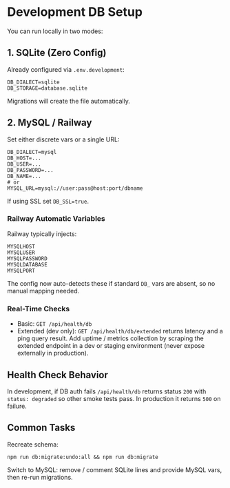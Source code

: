 # Development DB Setup

You can run locally in two modes:

## 1. SQLite (Zero Config)
Already configured via `.env.development`:
```
DB_DIALECT=sqlite
DB_STORAGE=database.sqlite
```
Migrations will create the file automatically.

## 2. MySQL / Railway
Set either discrete vars or a single URL:
```
DB_DIALECT=mysql
DB_HOST=...
DB_USER=...
DB_PASSWORD=...
DB_NAME=...
# or
MYSQL_URL=mysql://user:pass@host:port/dbname
```
If using SSL set `DB_SSL=true`.

### Railway Automatic Variables
Railway typically injects:
```
MYSQLHOST
MYSQLUSER
MYSQLPASSWORD
MYSQLDATABASE
MYSQLPORT
```
The config now auto-detects these if standard `DB_` vars are absent, so no manual mapping needed.

### Real-Time Checks
- Basic: `GET /api/health/db`
- Extended (dev only): `GET /api/health/db/extended` returns latency and a ping query result.
Add uptime / metrics collection by scraping the extended endpoint in a dev or staging environment (never expose externally in production).

## Health Check Behavior
In development, if DB auth fails `/api/health/db` returns status `200` with `status: degraded` so other smoke tests pass. In production it returns `500` on failure.

## Common Tasks
Recreate schema:
```
npm run db:migrate:undo:all && npm run db:migrate
```

Switch to MySQL: remove / comment SQLite lines and provide MySQL vars, then re-run migrations.
